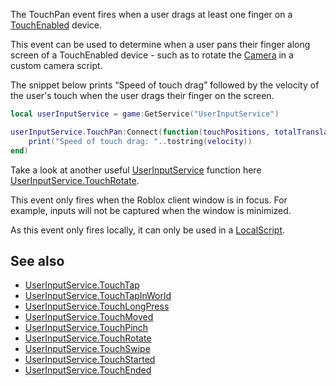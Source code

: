 The TouchPan event fires when a user drags at least one finger on a [TouchEnabled](https://developer.roblox.com/en-us/api-reference/property/UserInputService/TouchEnabled) device.

This event can be used to determine when a user pans their finger along screen of a TouchEnabled device - such as to rotate the [Camera](https://developer.roblox.com/en-us/api-reference/class/Camera) in a custom camera script.

The snippet below prints “Speed of touch drag” followed by the velocity of the user's touch when the user drags their finger on the screen.

```Lua
local userInputService = game:GetService("UserInputService")

userInputService.TouchPan:Connect(function(touchPositions, totalTranslation, velocity, state, gameProcessedEvent)
	print("Speed of touch drag: "..tostring(velocity))
end)
``` 

Take a look at another useful [UserInputService](https://developer.roblox.com/en-us/api-reference/class/UserInputService) function here [UserInputService.TouchRotate](https://developer.roblox.com/en-us/api-reference/event/UserInputService/TouchRotate).

This event only fires when the Roblox client window is in focus. For example, inputs will not be captured when the window is minimized.

As this event only fires locally, it can only be used in a [LocalScript](https://developer.roblox.com/en-us/api-reference/class/LocalScript).

See also
--------

*   [UserInputService.TouchTap](https://developer.roblox.com/en-us/api-reference/event/UserInputService/TouchTap)
*   [UserInputService.TouchTapInWorld](https://developer.roblox.com/en-us/api-reference/event/UserInputService/TouchTapInWorld)
*   [UserInputService.TouchLongPress](https://developer.roblox.com/en-us/api-reference/event/UserInputService/TouchLongPress)
*   [UserInputService.TouchMoved](https://developer.roblox.com/en-us/api-reference/event/UserInputService/TouchMoved)
*   [UserInputService.TouchPinch](https://developer.roblox.com/en-us/api-reference/event/UserInputService/TouchPinch)
*   [UserInputService.TouchRotate](https://developer.roblox.com/en-us/api-reference/event/UserInputService/TouchRotate)
*   [UserInputService.TouchSwipe](https://developer.roblox.com/en-us/api-reference/event/UserInputService/TouchSwipe)
*   [UserInputService.TouchStarted](https://developer.roblox.com/en-us/api-reference/event/UserInputService/TouchStarted)
*   [UserInputService.TouchEnded](https://developer.roblox.com/en-us/api-reference/event/UserInputService/TouchEnded)